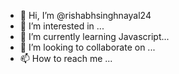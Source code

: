 - 👋 Hi, I’m @rishabhsinghnayal24
- 👀 I’m interested in ...
- 🌱 I’m currently learning Javascript...
- 💞️ I’m looking to collaborate on ...
- 📫 How to reach me ...

<!---
rishabhsinghnayal24/rishabhsinghnayal24 is a ✨ special ✨ repository because its `README.md` (this file) appears on your GitHub profile.
You can click the Preview link to take a look at your changes.
--->
